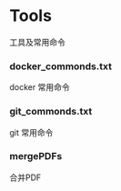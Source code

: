 # Tools
工具及常用命令

### docker_commonds.txt
docker 常用命令

### git_commonds.txt
git 常用命令

### mergePDFs
合并PDF
